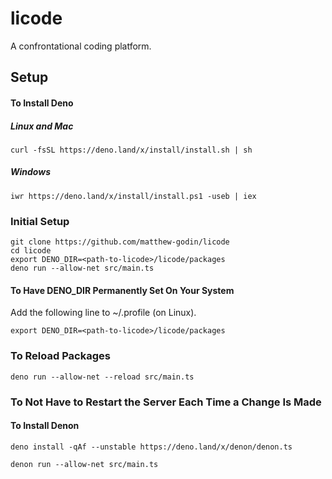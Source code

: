 # licode

A confrontational coding platform.

## Setup

#### To Install Deno

##### Linux and Mac

```
curl -fsSL https://deno.land/x/install/install.sh | sh
```

##### Windows

```
iwr https://deno.land/x/install/install.ps1 -useb | iex
```

### Initial Setup

```
git clone https://github.com/matthew-godin/licode
cd licode
export DENO_DIR=<path-to-licode>/licode/packages
deno run --allow-net src/main.ts 
```

#### To Have DENO_DIR Permanently Set On Your System

Add the following line to ~/.profile (on Linux).
```
export DENO_DIR=<path-to-licode>/licode/packages
```

### To Reload Packages

```
deno run --allow-net --reload src/main.ts 
```

### To Not Have to Restart the Server Each Time a Change Is Made

#### To Install Denon

```
deno install -qAf --unstable https://deno.land/x/denon/denon.ts
```

```
denon run --allow-net src/main.ts 
```
